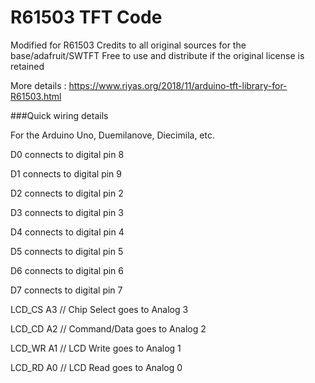 R61503 TFT Code
=======================

Modified for R61503
Credits to all original sources for the base/adafruit/SWTFT
Free to use and distribute if the original license is retained

More details : https://www.riyas.org/2018/11/arduino-tft-library-for-R61503.html

###Quick wiring details

For the Arduino Uno, Duemilanove, Diecimila, etc.

 D0 connects to digital pin 8
 
 D1 connects to digital pin 9  
 
 D2 connects to digital pin 2
 
 D3 connects to digital pin 3
 
 D4 connects to digital pin 4
 
 D5 connects to digital pin 5
 
 D6 connects to digital pin 6
 
 D7 connects to digital pin 7
 

LCD_CS A3 // Chip Select goes to Analog 3

LCD_CD A2 // Command/Data goes to Analog 2

LCD_WR A1 // LCD Write goes to Analog 1

LCD_RD A0 // LCD Read goes to Analog 0

